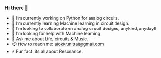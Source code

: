 ### Hi there 👋


- 🔭 I’m currently working on Python for analog circuits.
- 🌱 I’m currently learning Machine learning in circuit design.
- 👯 I’m looking to collaborate on analog circuit designs, anykind, anyday!!
- 🤔 I’m looking for help with Machine learning
- 💬 Ask me about Life, circuits & Music.
- 📫 How to reach me: alokkr.mittal@gmail.com
- ⚡ Fun fact: its all about Resonance.

